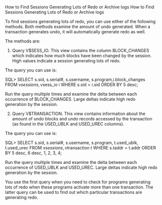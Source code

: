 How to Find Sessions Generating Lots of Redo or Archive logs
How to Find Sessions Generating Lots of Redo or Archive logs

To find sessions generating lots of redo, you can use either of the following methods. Both methods examine the amount of undo generated. When a transaction generates undo, it will automatically generate redo as well.

The methods are:

1) Query V$SESS_IO. This view contains the column BLOCK_CHANGES which indicates how much blocks have been changed by the session. High values indicate a session generating lots of redo.

The query you can use is:

SQL> SELECT s.sid, s.serial#, s.username, s.program,i.block_changes FROM v$session s, v$sess_io i WHERE s.sid = i.sid ORDER BY 5 desc;

Run the query multiple times and examine the delta between each occurrence of BLOCK_CHANGES. Large deltas indicate high redo generation by the session.

2) Query V$TRANSACTION. This view contains information about the amount of undo blocks and undo records accessed by the transaction (as found in the USED_UBLK and USED_UREC columns).

The query you can use is:

SQL> SELECT s.sid, s.serial#, s.username, s.program, t.used_ublk, t.used_urec FROM v$session s, v$transaction t WHERE s.taddr = t.addr ORDER BY 5 desc, 6 desc, 1, 2, 3, 4;

Run the query multiple times and examine the delta between each occurrence of USED_UBLK and USED_UREC. Large deltas indicate high redo generation by the session.

You use the first query when you need to check for programs generating lots of redo when these programs activate more than one transaction. The latter query can be used to find out which particular transactions are generating redo.
